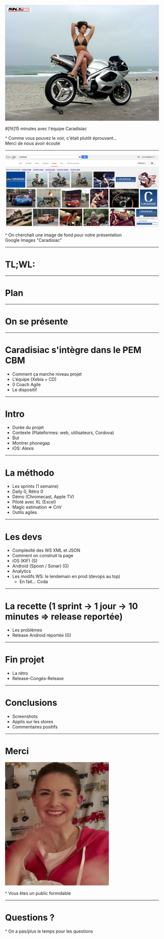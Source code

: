 ![](images/title_daytona.jpg)

#[fit]15 minutes avec l'équipe Caradisiac

^ Comme vous pouvez le voir, c'était plutôt éprouvant...<br />
Merci de nous avoir écouté

---

![fit](images/title_screenshot_caradisiac_search.png)

^ On cherchait une image de fond pour notre présentation<br />
Google Images "Caradisiac"

---

# TL;WL:

---

# Plan

---

# On se présente

---

# Caradisiac s'intègre dans le PEM CBM

- Comment ça marche niveau projet
- L'équipe (Xebia + CD)
- 0 Coach Agile
- Le dispositif

---

# Intro

- Durée du projet
- Contexte (Plateformes: web, utilisateurs, Cordova)
- But
- Montrer phonegap
- iOS: Alexis

---

# La méthodo

- Les sprints (1 semaine)
- Daily 0, Rétro 0
- Démo (Chromecast, Apple TV)
- Piloté avec XL (Excel)
- Magic estimation => CnV
- Outils agiles

---

# Les devs

- Complexité des WS XML et JSON
- Comment on construit la page
- iOS (KIF) (S)
- Android (Spoon / Sonar) (G)
- Analytics
- Les modifs WS: le lendemain en prod (devops au top)
	- En fait... Coda

---

# La recette (1 sprint -> 1 jour -> 10 minutes => release reportée)

- Les problèmes
- Release Android réportée (G)

---

# Fin projet

- La rétro
- Release-Congés-Release

---

# Conclusions

- Screenshots
- Applis sur les stores
- Commentaires positifs

---

# Merci

![](images/thanks_clap.gif)

^ Vous êtes un public formidable

---

# Questions ?

^ On a pas/plus le temps pour les questions

